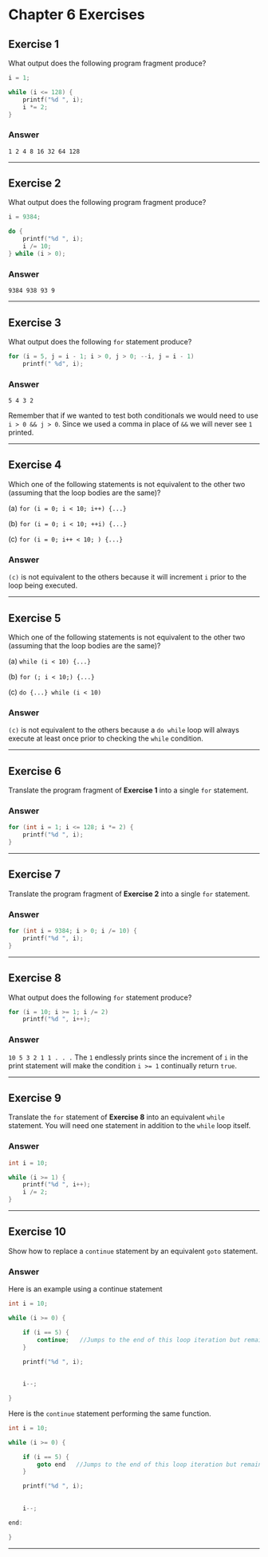 # Chapter 6 Exercises #

## Exercise 1 ##

What output does the following program fragment produce?

```C
i = 1;

while (i <= 128) {
    printf("%d ", i);
    i *= 2;
}
```

### **Answer**  ###

```
1 2 4 8 16 32 64 128
```

---

## Exercise 2 ##

What output does the following program fragment produce?

```C
i = 9384;

do {
    printf("%d ", i);
    i /= 10;
} while (i > 0);
```

### **Answer**  ###

```
9384 938 93 9 
```
---

## Exercise 3 ##

What output does the following `for` statement produce?

```C
for (i = 5, j = i - 1; i > 0, j > 0; --i, j = i - 1)
    printf(" %d", i);
```

### **Answer**  ###

`5 4 3 2 `

Remember that if we wanted to test both conditionals we would need to use `i > 0 && j > 0`. Since we used a comma in place of `&&` we will never see `1` printed.

---

## Exercise 4 ##

Which one of the following statements is not equivalent to the other two (assuming that the loop bodies are the same)?

(a) `for (i = 0; i < 10; i++) {...}`

(b) `for (i = 0; i < 10; ++i) {...}`

(c) `for (i = 0; i++ < 10; ) {...}`

### **Answer**  ###

`(c)` is not equivalent to the others because it will increment `i` prior to the loop being executed. 

---

## Exercise 5 ##

Which one of the following statements is not equivalent to the other two (assuming that the loop bodies are the same)?

(a) `while (i < 10) {...}`

(b) `for (; i < 10;) {...}`

(c) `do {...} while (i < 10)` 

### **Answer**  ###

`(c)` is not equivalent to the others because a `do while` loop will always execute at least once prior to checking the `while` condition.

---

## Exercise 6 ##

Translate the program fragment of **Exercise 1** into a single `for` statement.

### **Answer**  ###

```C
for (int i = 1; i <= 128; i *= 2) {
    printf("%d ", i);
}
```

---

## Exercise 7 ##

Translate the program fragment of **Exercise 2** into a single `for` statement.

### **Answer**  ###

```C
for (int i = 9384; i > 0; i /= 10) {
    printf("%d ", i);
}
```

---

## Exercise 8 ##

What output does the following `for` statement produce?

```C
for (i = 10; i >= 1; i /= 2)
    printf("%d ", i++);
```

### **Answer**  ###

`10 5 3 2 1 1 . . .` The `1` endlessly prints since the increment of `i` in the print statement will make the condition `i >= 1` continually return `true`.

---

## Exercise 9 ##

Translate the `for` statement of **Exercise 8** into an equivalent `while` statement. You will need one statement in addition to the `while` loop itself.

### **Answer**  ###

```C
int i = 10;

while (i >= 1) {
    printf("%d ", i++);
    i /= 2;
}
```

---

## Exercise 10 ##

Show how to replace a `continue` statement by an equivalent `goto` statement.

### **Answer**  ###

Here is an example using a continue statement

```C
int i = 10;

while (i >= 0) {

    if (i == 5) {
        continue;   //Jumps to the end of this loop iteration but remains within the loop.
    }

    printf("%d ", i);
    
    
    i--;

}
```

Here is the `continue` statement performing the same function.

```C
int i = 10;

while (i >= 0) {

    if (i == 5) {
        goto end   //Jumps to the end of this loop iteration but remains within the loop.
    }

    printf("%d ", i);
    
    
    i--;

end:

}
```

---
